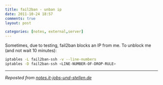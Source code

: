 ```yaml
---
title: fail2ban - unban ip
date: 2011-10-24 18:57
comments: true
layout: post

categories: [notes, external,server]
---
```

Sometimes, due to testing, fail2ban blocks an IP from me. To unblock me (and not wait 10 minutes):


```bash
iptables -L fail2ban-ssh -v --line-numbers
iptables -D fail2ban-ssh <LINE-NUMBER-OF-DROP-RULE>
```


---
<i>Reposted from <a href='http://notes.it-jobs-und-stellen.de/notes/18' rel='canonical'>notes.it-jobs-und-stellen.de</a></i>
